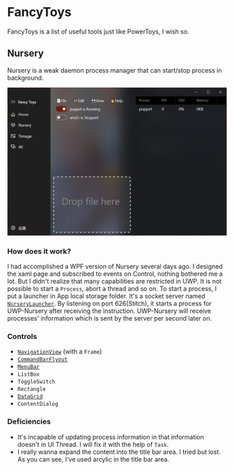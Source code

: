 # FancyToys
  FancyToys is a list of useful tools just like PowerToys, I wish so.


## Nursery
Nursery is a weak daemon process manager that can start/stop process in background. 

![FancyToys](Assets/repository/FancyToys.jpg)

### How does it work?

I had accomplished a WPF version of Nursery several days ago. I designed the xaml page and subscribed to events on Control, nothing bothered me a lot. But I didn't realize that many capabilities are restricted in UWP. It is not possible to start a `Process`, abort a thread and so on. To start a process, I put a launcher in App local storage folder. It's a socket server named [`NurseryLauncher`](Assets\Tools\NurseryLauncher.exe). By listening on port 626(Stitch), it starts a process for UWP-Nursery after receiving the instruction. UWP-Nursery will receive processes' information which is sent by the server per second later on.

### Controls

+ [`NavigationView`](https://docs.microsoft.com/en-us/uwp/api/windows.ui.xaml.controls.navigationview?view=winrt-19041) (with a `Frame`)
+ [`CommandBarFlyout`](https://docs.microsoft.com/en-us/uwp/api/windows.ui.xaml.controls.commandbarflyout?view=winrt-19041)
+ [`MenuBar`](https://docs.microsoft.com/en-us/uwp/api/windows.ui.xaml.controls.menubar?view=winrt-19041)
+ `ListBox`
+ `ToggleSwitch`
+ `Rectangle`
+ [`DataGrid`](https://docs.microsoft.com/en-us/windows/communitytoolkit/controls/datagrid)
+ `ContentDialog`

### Deficiencies
+ It's incapable of updating process information in that information doesn't in UI Thread. I will fix it with the help of `Task`.
+ I really wanna expand the content into the title bar area. I tried but lost. As you can see, I've used arcylic in the title bar area.

